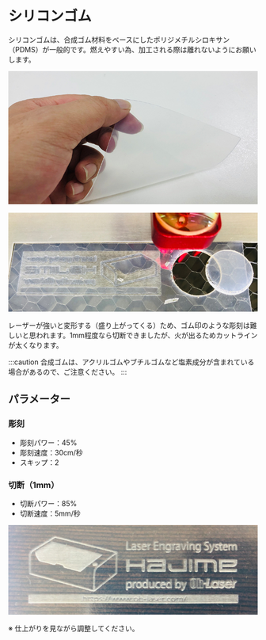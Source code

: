 # シリコンゴム

シリコンゴムは、合成ゴム材料をベースにしたポリジメチルシロキサン（PDMS）が一般的です。燃えやすい為、加工される際は離れないようにお願いします。

![](/assets/20191122_12.jpg)

![](/assets/20191125_01.jpg)

レーザーが強いと変形する（盛り上がってくる）ため、ゴム印のような彫刻は難しいと思われます。1mm程度なら切断できましたが、火が出るためカットラインが太くなります。

:::caution
合成ゴムは、アクリルゴムやブチルゴムなど塩素成分が含まれている場合があるので、ご注意ください。
:::

## パラメーター

### 彫刻

* 彫刻パワー：45%
* 彫刻速度：30cm/秒
* スキップ：2

### 切断（1mm）

* 切断パワー：85%
* 切断速度：5mm/秒

![](/assets/20191125_02.jpg)

※ 仕上がりを見ながら調整してください。
